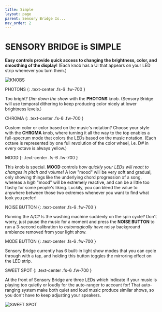 ```yaml
---
title: Simple
layout: page
parent: Sensory Bridge Is...
nav_order: 2
---
```


# SENSORY BRIDGE is **SIMPLE**

**Easy controls provide quick access to changing the brightness, color, and smoothing of the display!** (Each knob has a UI that appears on your LED strip whenever you turn them.)

![KNOBS](https://github.com/connornishijima/SensoryBridge/blob/main/extras/img/16.jpg?raw=true)

PHOTONS
{: .text-center .fs-6 .fw-700 }

Too bright? *Dim down the show* with the **PHOTONS** knob. (Sensory Bridge will use temporal dithering to keep producing color nicely at lower brightness levels.)

CHROMA
{: .text-center .fs-6 .fw-700 }

Custom color or color based on the music's notation? Choose your style with the **CHROMA** knob, where turning it all the way to the top enables a full-specrum mode that colors the LEDs based on the music notation. (Each octave is represented by one full revolution of the color wheel, i.e. D# in every octave is always yellow.)

MOOD
{: .text-center .fs-6 .fw-700 }

This knob is special. **MOOD** controls *how quickly your LEDs will react to changes in pitch and volume!* A low "mood" will be very soft and gradual, only showing things like the underlying chord progression of a song, whereas a *high* "mood" will be extremely reactive, and can be a little too flashy for some people's liking. Luckily, you can blend the value to anywhere between those two extremes whenever you want to find what look you prefer!

NOISE BUTTON
{: .text-center .fs-6 .fw-700 }

Running the A/C? Is the washing machine suddenly on the spin cycle? Don't worry, just pause the music for a moment and press the **NOISE BUTTON** to run a 3-second calibration to *automagically* have noisy background ambience removed from your light show.

MODE BUTTON
{: .text-center .fs-6 .fw-700 }

Sensory Bridge currently has 6 built-in light show modes that you can cycle through with a tap, and holding this button toggles the mirroring effect on the LED strip.

SWEET SPOT
{: .text-center .fs-6 .fw-700 }

At the front of Sensory Bridge are three LEDs which indicate if your music is playing too quietly or loudly for the auto-ranger to account for! That auto-ranging system make both quiet and loud music produce similar shows, so you don't have to keep adjusting your speakers.

![SWEET SPOT](https://github.com/connornishijima/SensoryBridge/blob/main/extras/img/3.jpg?raw=true)
